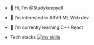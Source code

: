 - 👋 Hi, I’m @Studykeepyell
- 👀 I’m interested in ARVR ML Web dev
- 🌱 I’m currently learning C++ React

- Tech stacks
[![my skills](https://skillicons.dev/icons?i=js,html,css,electron,docker,express,java,mongodb,nginx,nodejs,npm,py,react,ts,webapck)](https://skillicons.dev)
<!---
Studykeepyell/Studykeepyell is a ✨ special ✨ repository because its `README.md` (this file) appears on your GitHub profile.
You can click the Preview link to take a look at your changes.
--->
